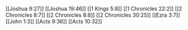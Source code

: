 [[Joshua 9:27]]
[[Joshua 19:46]]
[[1 Kings 5:8]]
[[1 Chronicles 22:2]]
[[2 Chronicles 8:7]]
[[2 Chronicles 8:8]]
[[2 Chronicles 30:25]]
[[Ezra 3:7]]
[[John 1:3]]
[[Acts 9:36]]
[[Acts 10:32]]
